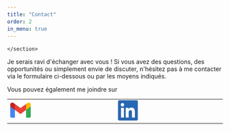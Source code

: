 ```yaml
---
title: "Contact"
order: 2
in_menu: true
---
```

<section class="contact">
      
    </section>  
<table>
<tr>
<l> Je serais ravi d'échanger avec vous ! Si vous avez des questions, des opportunités ou simplement envie de discuter, n'hésitez pas à me contacter via le formulaire ci-dessous ou par les moyens indiqués. </l>

<l>Vous pouvez également me joindre sur</l>

<td><a href="mailto:victorchevalier503@gmail.com"><img src="images/Gmail_Icon.png" alt="logo gmail" style="width:20%;height:20%;"></a></td> 
<td><a href="https://www.linkedin.com/in/victor-chevaliertai/"><img src="images/Linkedin.png" alt="logo linkedin" style="width:20%;height:20%;"> </a></td>
</tr>
</table> 